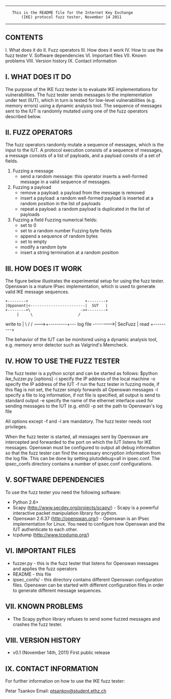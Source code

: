 ---------------------------------------------------------------------
       This is the README file for the Internet Key Exchange
           (IKE) protocol fuzz tester, November 14 2011
---------------------------------------------------------------------


CONTENTS
--------
I. What does it do
II. Fuzz operators
III. How does it work
IV. How to use the fuzz tester
V. Software dependencies
VI. Important files
VII. Known problems
VIII. Version history
IX. Contact information


I. WHAT DOES IT DO
------------------
The purpose of the IKE fuzz tester is to evaluate IKE implementations
for vulnerabilities. The fuzz tester sends messages to the
implementation under test (IUT), which in turn is tested for low-level
vulnerabilities (e.g. memory errors) using a dynamic analysis tool.
The sequence of messages sent to the IUT is randomly mutated using one
of the fuzz operators described below.


II. FUZZ OPERATORS
------------------
The fuzz operators randomly mutate a sequence of messages, which is
the input to the IUT. A protocol execution consists of a sequence of
messages, a message consists of a list of payloads, and a payload
consits of a set of fields.

1. Fuzzing a message
   - send a random message: this operator inserts a well-formed message
     in a valid sequence of messages.
2. Fuzzing a payload
   - remove a payload: a payload from the message is removed
   - insert a payload: a random well-formed payload is inserted at a random
     position in the list of payloads
   - repeat a payload: a random payload is duplicated in the list of payloads
3. Fuzzing a field
   Fuzzing numerical fields:
   - set to 0
   - set to a random number
   Fuzzing byte fields
   - append a sequence of random bytes
   - set to empty
   - modify a random byte
   - insert a string termination at a random position
   

III. HOW DOES IT WORK
---------------------
The figure below illustrates the experimental setup for using the fuzz
tester. Openswan is a mature IPsec implementation, which is used to
generate valid IKE message sequences. 

    +--------+                         +--------+
    |Opponent|<------------------------|  SUT   |
    +--------+\                      ->+--------+
         |     \                    /
write to |      \                  /
         \/      --->+---------+---
   log file -------->| SecFuzz |
             read    +---------+

The behavior of the IUT can be monitored using a dynamic analysis
tool, e.g. memory error detector such as Valgrind's Memcheck.


IV. HOW TO USE THE FUZZ TESTER
------------------------------
The fuzz tester is a python script and can be started as follows:
$python ike_fuzzer.py [options]
 -i <ip>                 specify the IP address of the local machine
 -o <opposite ip>        specify the IP address of the IUT
 -f                      run the fuzz tester in fuzzing mode, if this
                         flag is not set, the fuzzer simply forwards
                         all Openswan messages
 -l <log file>           specify a file to log information, if not
                         file is specified, all output is send to
                         standard output
 -e <iface>              specify the name of the ethernet interface
                         used for sending messages to the IUT 
                         (e.g. eth0)
 -p <pluto log file>     set the path to Openswan's log file 

All options except -f and -l are mandatory. The fuzz tester needs 
root privileges.

When the fuzz tester is started, all messages sent by Openswan are
intercepted and forwarded to the port on which the IUT listens for IKE
messages. Openswan must be configured to output all debug information
so that the fuzz tester can find the necessary encryption information
from the log file. This can be done by setting plutodebug=all in
ipsec.conf. The ipsec_confs directory contains a number of ipsec.conf
configurations.


V. SOFTWARE DEPENDENCIES
------------------------
To use the fuzz tester you need the following software:
- Python 2.6+
- Scapy (http://www.secdev.org/projects/scapy/) - Scapy is a powerful
  interactive packet manipulation library for python.
- Openswan 2.6.37 (http://openswan.org/) - Openswan is an IPsec
  implementation for Linux. You need to configure how Openswan and the 
  IUT authenticate to each other.
- tcpdump (http://www.tcpdump.org/)


VI. IMPORTANT FILES
-------------------
- fuzzer.py - this is the fuzz tester that listens for Openswan
  messages and applies the fuzz operators
- README - this file
- ipsec_confs/ - this directory contains different Openswan
  configuration files. Openswan can be started with different
  configuration files in order to generate different message
  sequences.


VII. KNOWN PROBLEMS
-------------------
- The Scapy python library refuses to send some fuzzed messages and 
  crashes the fuzz tester.


VIII. VERSION HISTORY
---------------------
- v0.1 (November 14th, 2011)
  First public release


IX. CONTACT INFORMATION
-----------------------
For further information on how to use the IKE fuzz tester:

Petar Tsankov
Email: ptsankov@student.ethz.ch

